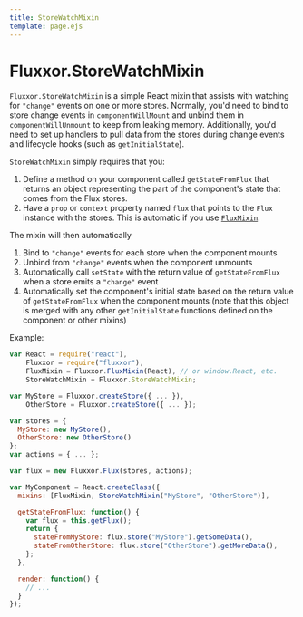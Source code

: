 ```yaml
---
title: StoreWatchMixin
template: page.ejs
---
```


Fluxxor.StoreWatchMixin
=======================

`Fluxxor.StoreWatchMixin` is a simple React mixin that assists with watching for `"change"` events on one or more stores. Normally, you'd need to bind to store change events in `componentWillMount` and unbind them in `componentWillUnmount` to keep from leaking memory. Additionally, you'd need to set up handlers to pull data from the stores during change events and lifecycle hooks (such as `getInitialState`).

`StoreWatchMixin` simply requires that you:

1. Define a method on your component called `getStateFromFlux` that returns an object representing the part of the component's state that comes from the Flux stores.
2. Have a `prop` or `context` property named `flux` that points to the `Flux` instance with the stores. This is automatic if you use [`FluxMixin`](/documentation/flux-mixin.html).

The mixin will then automatically

1. Bind to `"change"` events for each store when the component mounts
2. Unbind from `"change"` events when the component unmounts
3. Automatically call `setState` with the return value of `getStateFromFlux` when a store emits a `"change"` event
4. Automatically set the component's initial state based on the return value of `getStateFromFlux` when the component mounts (note that this object is merged with any other `getInitialState` functions defined on the component or other mixins)

Example:

```javascript
var React = require("react"),
    Fluxxor = require("fluxxor"),
    FluxMixin = Fluxxor.FluxMixin(React), // or window.React, etc.
    StoreWatchMixin = Fluxxor.StoreWatchMixin;

var MyStore = Fluxxor.createStore({ ... }),
    OtherStore = Fluxxor.createStore({ ... });

var stores = {
  MyStore: new MyStore(),
  OtherStore: new OtherStore()
};
var actions = { ... };

var flux = new Fluxxor.Flux(stores, actions);

var MyComponent = React.createClass({
  mixins: [FluxMixin, StoreWatchMixin("MyStore", "OtherStore")],

  getStateFromFlux: function() {
    var flux = this.getFlux();
    return {
      stateFromMyStore: flux.store("MyStore").getSomeData(),
      stateFromOtherStore: flux.store("OtherStore").getMoreData(),
    };
  },

  render: function() {
    // ...
  }
});
```
